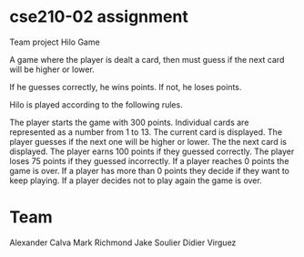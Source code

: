 # cse210-02 assignment

Team project Hilo Game

A game where the player is dealt a card, then must guess if the next card will be higher or lower. 

If he guesses correctly, he wins points.  If not, he loses points.

Hilo is played according to the following rules.

The player starts the game with 300 points.
Individual cards are represented as a number from 1 to 13.
The current card is displayed.
The player guesses if the next one will be higher or lower.
The the next card is displayed.
The player earns 100 points if they guessed correctly.
The player loses 75 points if they guessed incorrectly.
If a player reaches 0 points the game is over.
If a player has more than 0 points they decide if they want to keep playing.
If a player decides not to play again the game is over.


# Team

Alexander Calva
Mark Richmond
Jake Soulier
Didier Virguez

